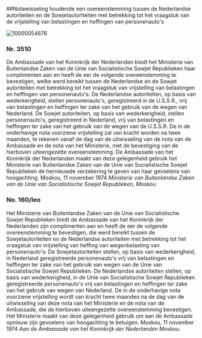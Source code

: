 <meta http-equiv='Content-Type' content='text/html; charset=utf-8' />

##Notawisseling houdende een overeenstemming tussen de Nederlandse autoriteiten en de Sowjetautoriteiten met betrekking tot het vraagstuk van de vrijstelling van belastingen en heffingen van personenauto's

![10000054676](http://wetten.overheid.nl/Illustration/10000054676)

### Nr.  3510  

De Ambassade van het Koninkrijk der Nederlanden biedt het Ministerie van Buitenlandse Zaken van de Unie van Socialistische Sowjet Republieken haar complimenten aan en heeft de eer de volgende overeenstemming te bevestigen, welke werd bereikt tussen de Nederlandse en de Sowjet autoriteiten met betrekking tot het vraagstuk van vrijstelling van belastingen en heffingen van personenauto's: De Nederlandse autoriteiten, op basis van wederkerigheid, stellen personenauto's, geregistreerd in de U.S.S.R., vrij van belastingen en heffingen ter zake van het gebruik van de wegen van Nederland. De Sowjet autoriteiten, op basis van wederkerigheid, stellen personenauto's, geregistreerd in Nederland, vrij van belastingen en heffingen ter zake van het gebruik van de wegen van de U.S.S.R. De in de onderhavige nota voorziene vrijstelling zal van kracht worden na twee maanden, te rekenen vanaf de dag van de uitwisseling van de nota van de Ambassade en de nota van het Ministerie, met de bevestiging van de hierboven uiteengezette overeenstemming. De Ambassade van het Koninkrijk der Nederlanden maakt van deze gelegenheid gebruik het Ministerie van Buitenlandse Zaken van de Unie van Socialistische Sowjet Republieken de hernieuwde verzekering te geven van haar gevoelens van hoogachting. Moskou, 11 november 1974  *Ministerie van Buitenlandse Zaken*   *van de Unie van Socialistische Sowjet Republieken,*   *Moskou*    

### No.  160/Ieo  

Het Ministerie van Buitenlandse Zaken van de Unie van Socialistische Sowjet Republieken biedt de Ambassade van het Koninkrijk der Nederlanden zijn complimenten aan en heeft de eer de volgende overeenstemming te bevestigen, die werd bereikt tussen de Sowjetautoriteiten en de Nederlandse autoriteiten met betrekking tot het vraagstuk van vrijstelling van heffing van wegenbelasting van personenauto's: De Sowjetautoriteiten stellen, op basis van wederkerigheid, in Nederland geregistreerde personenauto's vrij van belastingen en heffingen ter zake van het gebruik van wegen van de Unie van Socialistische Sowjet Republieken. De Nederlandse autoriteiten stellen, op basis van wederkerigheid, in de Unie van Socialistische Sowjet Republieken geregistreerde personenauto's vrij van belastingen en heffingen ter zake van het gebruik van wegen van Nederland. De in de onderhavige nota voorziene vrijstelling wordt van kracht twee maanden na de dag van de uitwisseling van deze nota van het Ministerie en de nota van de Ambassade, die de hierboven uiteengezette overeenstemming bevestigen. Het Ministerie maakt van deze gelegenheid gebruik om aan de Ambassade opnieuw zijn gevoelens van hoogachting te betuigen. Moskou, 11 november 1974  *Aan de Ambassade van het*   *Koninkrijk der Nederlanden*   *Moskou.*    
